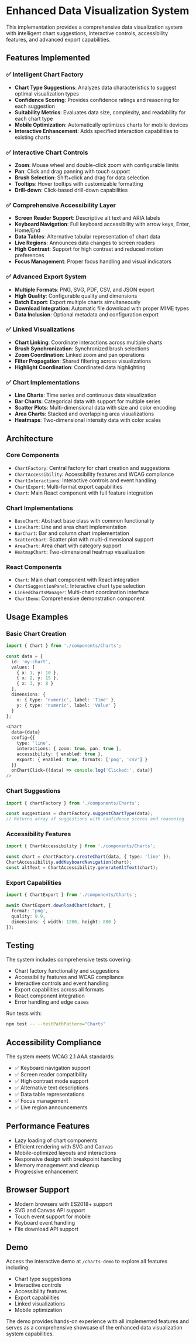 # Enhanced Data Visualization System

This implementation provides a comprehensive data visualization system with intelligent chart suggestions, interactive controls, accessibility features, and advanced export capabilities.

## Features Implemented

### ✅ Intelligent Chart Factory
- **Chart Type Suggestions**: Analyzes data characteristics to suggest optimal visualization types
- **Confidence Scoring**: Provides confidence ratings and reasoning for each suggestion
- **Suitability Metrics**: Evaluates data size, complexity, and readability for each chart type
- **Mobile Optimization**: Automatically optimizes charts for mobile devices
- **Interactive Enhancement**: Adds specified interaction capabilities to existing charts

### ✅ Interactive Chart Controls
- **Zoom**: Mouse wheel and double-click zoom with configurable limits
- **Pan**: Click and drag panning with touch support
- **Brush Selection**: Shift+click and drag for data selection
- **Tooltips**: Hover tooltips with customizable formatting
- **Drill-down**: Click-based drill-down capabilities

### ✅ Comprehensive Accessibility Layer
- **Screen Reader Support**: Descriptive alt text and ARIA labels
- **Keyboard Navigation**: Full keyboard accessibility with arrow keys, Enter, Home/End
- **Data Tables**: Alternative tabular representation of chart data
- **Live Regions**: Announces data changes to screen readers
- **High Contrast**: Support for high contrast and reduced motion preferences
- **Focus Management**: Proper focus handling and visual indicators

### ✅ Advanced Export System
- **Multiple Formats**: PNG, SVG, PDF, CSV, and JSON export
- **High Quality**: Configurable quality and dimensions
- **Batch Export**: Export multiple charts simultaneously
- **Download Integration**: Automatic file download with proper MIME types
- **Data Inclusion**: Optional metadata and configuration export

### ✅ Linked Visualizations
- **Chart Linking**: Coordinate interactions across multiple charts
- **Brush Synchronization**: Synchronized brush selections
- **Zoom Coordination**: Linked zoom and pan operations
- **Filter Propagation**: Shared filtering across visualizations
- **Highlight Coordination**: Coordinated data highlighting

### ✅ Chart Implementations
- **Line Charts**: Time series and continuous data visualization
- **Bar Charts**: Categorical data with support for multiple series
- **Scatter Plots**: Multi-dimensional data with size and color encoding
- **Area Charts**: Stacked and overlapping area visualizations
- **Heatmaps**: Two-dimensional intensity data with color scales

## Architecture

### Core Components
- `ChartFactory`: Central factory for chart creation and suggestions
- `ChartAccessibility`: Accessibility features and WCAG compliance
- `ChartInteractions`: Interactive controls and event handling
- `ChartExport`: Multi-format export capabilities
- `Chart`: Main React component with full feature integration

### Chart Implementations
- `BaseChart`: Abstract base class with common functionality
- `LineChart`: Line and area chart implementation
- `BarChart`: Bar and column chart implementation
- `ScatterChart`: Scatter plot with multi-dimensional support
- `AreaChart`: Area chart with category support
- `HeatmapChart`: Two-dimensional heatmap visualization

### React Components
- `Chart`: Main chart component with React integration
- `ChartSuggestionPanel`: Interactive chart type selection
- `LinkedChartsManager`: Multi-chart coordination interface
- `ChartDemo`: Comprehensive demonstration component

## Usage Examples

### Basic Chart Creation
```typescript
import { Chart } from './components/Charts';

const data = {
  id: 'my-chart',
  values: [
    { x: 1, y: 10 },
    { x: 2, y: 15 },
    { x: 3, y: 8 }
  ],
  dimensions: {
    x: { type: 'numeric', label: 'Time' },
    y: { type: 'numeric', label: 'Value' }
  }
};

<Chart 
  data={data}
  config={{
    type: 'line',
    interactions: { zoom: true, pan: true },
    accessibility: { enabled: true },
    export: { enabled: true, formats: ['png', 'csv'] }
  }}
  onChartClick={(data) => console.log('Clicked:', data)}
/>
```

### Chart Suggestions
```typescript
import { chartFactory } from './components/Charts';

const suggestions = chartFactory.suggestChartType(data);
// Returns array of suggestions with confidence scores and reasoning
```

### Accessibility Features
```typescript
import { ChartAccessibility } from './components/Charts';

const chart = chartFactory.createChart(data, { type: 'line' });
ChartAccessibility.addKeyboardNavigation(chart);
const altText = ChartAccessibility.generateAltText(chart);
```

### Export Capabilities
```typescript
import { ChartExport } from './components/Charts';

await ChartExport.downloadChart(chart, { 
  format: 'png', 
  quality: 0.9,
  dimensions: { width: 1200, height: 800 }
});
```

## Testing

The system includes comprehensive tests covering:
- Chart factory functionality and suggestions
- Accessibility features and WCAG compliance
- Interactive controls and event handling
- Export capabilities across all formats
- React component integration
- Error handling and edge cases

Run tests with:
```bash
npm test -- --testPathPattern="Charts"
```

## Accessibility Compliance

The system meets WCAG 2.1 AAA standards:
- ✅ Keyboard navigation support
- ✅ Screen reader compatibility
- ✅ High contrast mode support
- ✅ Alternative text descriptions
- ✅ Data table representations
- ✅ Focus management
- ✅ Live region announcements

## Performance Features

- Lazy loading of chart components
- Efficient rendering with SVG and Canvas
- Mobile-optimized layouts and interactions
- Responsive design with breakpoint handling
- Memory management and cleanup
- Progressive enhancement

## Browser Support

- Modern browsers with ES2018+ support
- SVG and Canvas API support
- Touch event support for mobile
- Keyboard event handling
- File download API support

## Demo

Access the interactive demo at `/charts-demo` to explore all features including:
- Chart type suggestions
- Interactive controls
- Accessibility features
- Export capabilities
- Linked visualizations
- Mobile optimization

The demo provides hands-on experience with all implemented features and serves as a comprehensive showcase of the enhanced data visualization system capabilities.